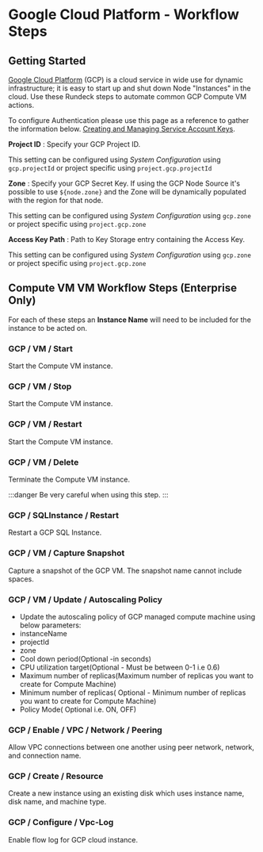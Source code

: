 # Google Cloud Platform - Workflow Steps

## Getting Started

[Google Cloud Platform](https://cloud.google.com) (GCP) is a cloud service in wide use for dynamic infrastructure; it is easy to start up and shut down Node "Instances" in the cloud.  Use these Rundeck steps to automate common GCP Compute VM actions.

To configure Authentication please use this page as a reference to gather the information below. [Creating and Managing Service Account Keys](https://cloud.google.com/iam/docs/creating-managing-service-account-keys).

**Project ID**
: Specify your GCP Project ID.

This setting can be configured using _System Configuration_ using `gcp.projectId` or project specific using `project.gcp.projectId`

**Zone**
: Specify your GCP Secret Key. If using the GCP Node Source it's possible to use `${node.zone}` and the Zone will be dynamically populated with the region for that node.

This setting can be configured using _System Configuration_ using `gcp.zone` or project specific using `project.gcp.zone`

**Access Key Path**
: Path to Key Storage entry containing the Access Key.

This setting can be configured using _System Configuration_ using `gcp.zone` or project specific using `project.gcp.zone`

## Compute VM VM Workflow Steps (Enterprise Only)

For each of these steps an **Instance Name** will need to be included for the instance to be acted on.

### GCP / VM / Start

Start the Compute VM instance.

### GCP / VM / Stop

Start the Compute VM instance.

### GCP / VM / Restart

Start the Compute VM instance.

### GCP / VM / Delete

Terminate the Compute VM instance.

:::danger
 Be very careful when using this step.
:::

### GCP / SQLInstance / Restart

Restart a GCP SQL Instance.

### GCP / VM / Capture Snapshot

Capture a snapshot of the GCP VM. The snapshot name cannot include spaces. 

### GCP / VM / Update / Autoscaling Policy

- Update the autoscaling policy of GCP managed compute machine using below parameters:
- instanceName
- projectId
- zone
- Cool down period(Optional -in seconds)
- CPU utilization target(Optional - Must be between 0-1 i.e 0.6)
- Maximum number of replicas(Maximum number of replicas you want to create for Compute Machine)
- Minimum number of replicas( Optional - Minimum number of replicas you want to create for Compute Machine)
- Policy Mode( Optional i.e. ON, OFF)

### GCP / Enable / VPC / Network / Peering

Allow VPC connections between one another using peer network, network, and connection name.

### GCP / Create / Resource

Create a new instance using an existing disk which uses instance name, disk name, and machine type.

### GCP / Configure / Vpc-Log

Enable flow log for GCP cloud instance.
